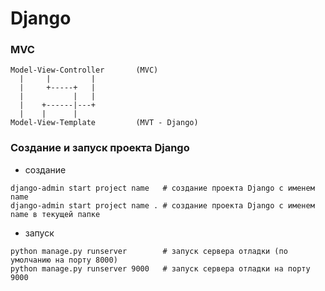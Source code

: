 # Django

### MVC
```
Model-View-Controller       (MVC)
  |     |         |
  |     +-----+   |
  |           |   |
  |    +------|---+
  |    |      |
Model-View-Template         (MVT - Django)
```

### Создание и запуск проекта Django
- создание
```shell
django-admin start project name   # создание проекта Django с именем name
django-admin start project name . # создание проекта Django с именем name в текущей папке
```
- запуск
```shell
python manage.py runserver        # запуск сервера отладки (по умолчанию на порту 8000)
python manage.py runserver 9000   # запуск сервера отладки на порту 9000
```
